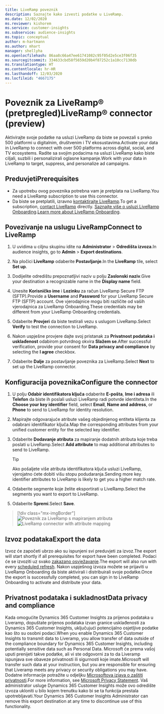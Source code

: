```yaml
---
title: LiveRamp poveznik
description: Saznajte kako izvesti podatke u LiveRamp.
ms.date: 12/02/2020
ms.reviewer: kishorem
ms.service: customer-insights
ms.subservice: audience-insights
ms.topic: conceptual
author: m-hartmann
ms.author: mhart
manager: shellyha
ms.openlocfilehash: 86aa8c66a47ee61741082c95f05d2e5ce3f06f35
ms.sourcegitcommit: 334633cbd58f5659d20b4f87252c1a10cc7130db
ms.translationtype: HT
ms.contentlocale: hr-HR
ms.lasthandoff: 12/03/2020
ms.locfileid: "4667175"
---
```

# <a name="liverampreg-connector-preview"></a><span data-ttu-id="f6b79-103">Poveznik za LiveRamp&reg; (pretpregled)</span><span class="sxs-lookup"><span data-stu-id="f6b79-103">LiveRamp&reg; connector (preview)</span></span>

<span data-ttu-id="f6b79-104">Aktivirajte svoje podatke na usluzi LiveRamp da biste se povezali s preko 500 platformi u digitalnim, društvenim i TV ekosustavima.</span><span class="sxs-lookup"><span data-stu-id="f6b79-104">Activate your data in LiveRamp to connect with over 500 platforms across digital, social, and TV ecosystems.</span></span> <span data-ttu-id="f6b79-105">Radite sa svojim podacima na usluzi LiveRamp kako biste ciljali, suzbili i personalizirali oglasne kampanje.</span><span class="sxs-lookup"><span data-stu-id="f6b79-105">Work with your data in LiveRamp to target, suppress, and personalize ad campaigns.</span></span>

## <a name="prerequisites"></a><span data-ttu-id="f6b79-106">Preduvjeti</span><span class="sxs-lookup"><span data-stu-id="f6b79-106">Prerequisites</span></span>

- <span data-ttu-id="f6b79-107">Za upotrebu ovog poveznika potrebna vam je pretplata na LiveRamp.</span><span class="sxs-lookup"><span data-stu-id="f6b79-107">You need a LiveRamp subscription to use this connector.</span></span>
- <span data-ttu-id="f6b79-108">Da biste se pretplatili, izravno [kontaktirajte LiveRamp](https://liveramp.com/contact/).</span><span class="sxs-lookup"><span data-stu-id="f6b79-108">To get a subscription, [contact LiveRamp](https://liveramp.com/contact/) directly.</span></span> <span data-ttu-id="f6b79-109">[Saznajte više o usluzi LiveRamp Onboarding](https://liveramp.com/our-platform/data-onboarding/).</span><span class="sxs-lookup"><span data-stu-id="f6b79-109">[Learn more about LiveRamp Onboarding](https://liveramp.com/our-platform/data-onboarding/).</span></span>

## <a name="connect-to-liveramp"></a><span data-ttu-id="f6b79-110">Povezivanje na uslugu LiveRamp</span><span class="sxs-lookup"><span data-stu-id="f6b79-110">Connect to LiveRamp</span></span>

1. <span data-ttu-id="f6b79-111">U uvidima u ciljnu skupinu idite na **Administrator** > **Odredišta izvoza**.</span><span class="sxs-lookup"><span data-stu-id="f6b79-111">In audience insights, go to **Admin** > **Export destinations**.</span></span>

1. <span data-ttu-id="f6b79-112">Na pločici **LiveRamp** odaberite **Postavljanje**.</span><span class="sxs-lookup"><span data-stu-id="f6b79-112">In the **LiveRamp** tile, select **Set up**.</span></span>

1. <span data-ttu-id="f6b79-113">Dodijelite odredištu prepoznatljivi naziv u polju **Zaslonski naziv**.</span><span class="sxs-lookup"><span data-stu-id="f6b79-113">Give your destination a recognizable name in the **Display name** field.</span></span>

1. <span data-ttu-id="f6b79-114">Unesite **Korisničko ime** i **Lozinku** za račun LiveRamp Secure FTP (SFTP).</span><span class="sxs-lookup"><span data-stu-id="f6b79-114">Provide a **Username** and **Password** for your LiveRamp Secure FTP (SFTP) account.</span></span>
<span data-ttu-id="f6b79-115">Ove vjerodajnice mogu biti različite od vaših vjerodajnica za LiveRamp Onboarding.</span><span class="sxs-lookup"><span data-stu-id="f6b79-115">These credentials may be different from your LiveRamp Onboarding credentials.</span></span>

1. <span data-ttu-id="f6b79-116">Odaberite **Provjeri** da biste testirali vezu s uslugom LiveRamp.</span><span class="sxs-lookup"><span data-stu-id="f6b79-116">Select **Verify** to test the connection to LiveRamp.</span></span>

1. <span data-ttu-id="f6b79-117">Nakon uspješne provjere dajte svoj pristanak za **Privatnost podataka i usklađenost** odabirom potvrdnog okvira **Slažem se**.</span><span class="sxs-lookup"><span data-stu-id="f6b79-117">After successful verification, provide your consent for **Data privacy and compliance** by selecting the **I agree** checkbox.</span></span>

1. <span data-ttu-id="f6b79-118">Odaberite **Dalje** za postavljanje poveznika za LiveRamp.</span><span class="sxs-lookup"><span data-stu-id="f6b79-118">Select **Next** to set up the LiveRamp connector.</span></span>

## <a name="configure-the-connector"></a><span data-ttu-id="f6b79-119">Konfiguracija poveznika</span><span class="sxs-lookup"><span data-stu-id="f6b79-119">Configure the connector</span></span>

1. <span data-ttu-id="f6b79-120">U polju **Odabir identifikatora ključa** odaberite **E-pošta**, **Ime i adresa** ili **Telefon** da biste ih poslali usluzi LiveRamp radi potvrde identiteta.</span><span class="sxs-lookup"><span data-stu-id="f6b79-120">In the **Choose your key identifier** field, select **Email**,  **Name and address**, or **Phone** to send to LiveRamp for identity resolution.</span></span>

1. <span data-ttu-id="f6b79-121">Mapirajte odgovarajuće atribute vašeg objedinjenog entiteta klijenta za odabrani identifikator ključa.</span><span class="sxs-lookup"><span data-stu-id="f6b79-121">Map the corresponding attributes from your unified customer entity for the selected key identifier.</span></span>

1. <span data-ttu-id="f6b79-122">Odaberite **Dodavanje atributa** za mapiranje dodatnih atributa koje treba poslati u LiveRamp.</span><span class="sxs-lookup"><span data-stu-id="f6b79-122">Select **Add attribute** to map additional attributes to send to LiveRamp.</span></span>

   > [!TIP]
   > <span data-ttu-id="f6b79-123">Ako pošaljete više atributa identifikatora ključa usluzi LiveRamp, vjerojatno ćete dobiti višu stopu podudaranja.</span><span class="sxs-lookup"><span data-stu-id="f6b79-123">Sending more key identifier attributes to LiveRamp is likely to get you a higher match rate.</span></span>

1. <span data-ttu-id="f6b79-124">Odaberite segmente koje želite eksportirati u LiveRamp.</span><span class="sxs-lookup"><span data-stu-id="f6b79-124">Select the segments you want to export to LiveRamp.</span></span>

1. <span data-ttu-id="f6b79-125">Odaberite **Spremi**.</span><span class="sxs-lookup"><span data-stu-id="f6b79-125">Select **Save**.</span></span>

> [!div class="mx-imgBorder"]
> <span data-ttu-id="f6b79-126">![Poveznik za LiveRamp s mapiranjem atributa](media/export-liveramp-segments.png "Poveznik za LiveRamp s mapiranjem atributa")</span><span class="sxs-lookup"><span data-stu-id="f6b79-126">![LiveRamp connector with attribute mapping](media/export-liveramp-segments.png "LiveRamp connector with attribute mapping")</span></span>

## <a name="export-the-data"></a><span data-ttu-id="f6b79-127">Izvoz podataka</span><span class="sxs-lookup"><span data-stu-id="f6b79-127">Export the data</span></span>

<span data-ttu-id="f6b79-128">Izvoz će započeti ubrzo ako su ispunjeni svi preduvjeti za izvoz.</span><span class="sxs-lookup"><span data-stu-id="f6b79-128">The export will start shortly if all prerequisites for export have been completed.</span></span> <span data-ttu-id="f6b79-129">Podaci će se izvoziti uz svako [zakazano osvježavanje](system.md#schedule-tab).</span><span class="sxs-lookup"><span data-stu-id="f6b79-129">The export will also run with every [scheduled refresh](system.md#schedule-tab).</span></span>
<span data-ttu-id="f6b79-130">Nakon uspješnog izvoza možete se prijaviti u LiveRamp Onboarding da biste aktivirali i distribuirali svoje podatke.</span><span class="sxs-lookup"><span data-stu-id="f6b79-130">Once the export is successfully completed, you can sign in to LiveRamp Onboarding to activate and distribute your data.</span></span>

## <a name="data-privacy-and-compliance"></a><span data-ttu-id="f6b79-131">Privatnost podataka i sukladnost</span><span class="sxs-lookup"><span data-stu-id="f6b79-131">Data privacy and compliance</span></span>

<span data-ttu-id="f6b79-132">Kada omogućite Dynamics 365 Customer Insights za prijenos podataka u Liveramp, dopuštate prijenos podataka izvan granice usklađenosti za Dynamics 365 Customer Insights, uključujući potencijalno osjetljive podatke kao što su osobni podaci.</span><span class="sxs-lookup"><span data-stu-id="f6b79-132">When you enable Dynamics 365 Customer Insights to transmit data to Liveramp, you allow transfer of data outside of the compliance boundary for Dynamics 365 Customer Insights, including potentially sensitive data such as Personal Data.</span></span> <span data-ttu-id="f6b79-133">Microsoft će prema vašoj uputi prenijeti takve podatke, ali vi ste odgovorni za to da Liveramp ispunjava sve obaveze privatnosti ili sigurnosti koje imate.</span><span class="sxs-lookup"><span data-stu-id="f6b79-133">Microsoft will transfer such data at your instruction, but you are responsible for ensuring that Liveramp meets any privacy or security obligations you may have.</span></span> <span data-ttu-id="f6b79-134">Dodatne informacije potražite u odjeljku [Microsoftova izjava o zaštiti privatnosti](https://go.microsoft.com/fwlink/?linkid=396732).</span><span class="sxs-lookup"><span data-stu-id="f6b79-134">For more information, see [Microsoft Privacy Statement](https://go.microsoft.com/fwlink/?linkid=396732).</span></span>
<span data-ttu-id="f6b79-135">Vaš administrator usluge Dynamics 365 Customer Insights može ovo odredište izvoza ukloniti u bilo kojem trenutku kako bi se ta funkcija prestala upotrebljavati.</span><span class="sxs-lookup"><span data-stu-id="f6b79-135">Your Dynamics 365 Customer Insights Administrator can remove this export destination at any time to discontinue use of this functionality.</span></span>